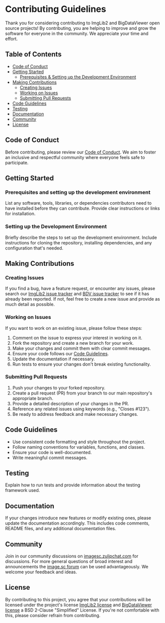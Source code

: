 # Contributing Guidelines

Thank you for considering contributing to ImgLib2 and BigDataViewer open source projects! By contributing, you are helping to improve and grow the software for everyone in the community. We appreciate your time and effort.

## Table of Contents

- [Code of Conduct](#code-of-conduct)
- [Getting Started](#getting-started)
  - [Prerequisites & Setting up the Development Environment](#prerequisites-and-setting-up-the-development-environment)
- [Making Contributions](#making-contributions)
  - [Creating Issues](#creating-issues)
  - [Working on Issues](#working-on-issues)
  - [Submitting Pull Requests](#submitting-pull-requests)
- [Code Guidelines](#code-guidelines)
- [Testing](#testing)
- [Documentation](#documentation)
- [Community](#community)
- [License](#license)

## Code of Conduct

Before contributing, please review our [Code of Conduct](CodeOfConduct.md). We aim to foster an inclusive and respectful community where everyone feels safe to participate.

## Getting Started

### Prerequisites and setting up the development environment

List any software, tools, libraries, or dependencies contributors need to have installed before they can contribute. Provide clear instructions or links for installation.

### Setting up the Development Environment

Briefly describe the steps to set up the development environment. Include instructions for cloning the repository, installing dependencies, and any configuration that's needed.

## Making Contributions

### Creating Issues

If you find a bug, have a feature request, or encounter any issues, please search our [ImgLib2 issue tracker](https://github.com/imglib/imglib2/issues) and [BDV issue tracker](https://github.com/bigdataviewer/bigdataviewer-core/issues) to see if it has already been reported. If not, feel free to create a new issue and provide as much detail as possible. 

### Working on Issues

If you want to work on an existing issue, please follow these steps:

1. Comment on the issue to express your interest in working on it.
2. Fork the repository and create a new branch for your work.
3. Make your changes and commit them with clear commit messages.
4. Ensure your code follows our [Code Guidelines](#Code-Guidelines).
5. Update the documentation if necessary.
6. Run tests to ensure your changes don't break existing functionality.

### Submitting Pull Requests

1. Push your changes to your forked repository.
2. Create a pull request (PR) from your branch to our main repository's appropriate branch.
3. Provide a detailed description of your changes in the PR.
4. Reference any related issues using keywords (e.g., "Closes #123").
5. Be ready to address feedback and make necessary changes.

## Code Guidelines

- Use consistent code formatting and style throughout the project.
- Follow naming conventions for variables, functions, and classes.
- Ensure your code is well-documented.
- Write meaningful commit messages.

## Testing

Explain how to run tests and provide information about the testing framework used.

## Documentation

If your changes introduce new features or modify existing ones, please update the documentation accordingly. This includes code comments, README files, and any additional documentation files.

## Community

Join in our community discussions on [imagesc.zulipchat.com](https://imagesc.zulipchat.com/) for discussions. For more general questions of broad interest and announcements the [image.sc forum](https://forum.image.sc/) can be used advantageously. We welcome your feedback and ideas.

## License

By contributing to this project, you agree that your contributions will be licensed under the project's license [ImgLib2 license](https://github.com/imglib/imglib2/blob/master/LICENSE.txt) and [BigDataViewer license](https://github.com/bigdataviewer/bigdataviewer-core/blob/master/LICENSE.txt) a BSD 2-Clause "Simplified" License. If you're not comfortable with this, please consider refrain from contributing. 
